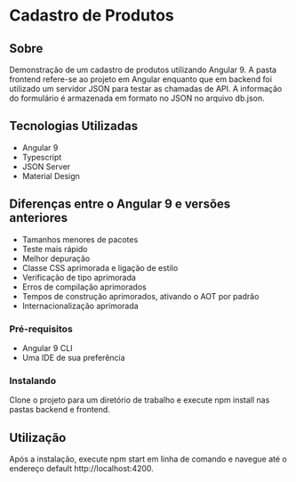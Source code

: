 # Cadastro de Produtos

## Sobre 
Demonstração de um cadastro de produtos utilizando Angular 9.
A pasta frontend refere-se ao projeto em Angular enquanto que em backend foi
utilizado um servidor JSON para testar as chamadas de API.
A informação do formulário é armazenada em formato no JSON no arquivo db.json.

## Tecnologias Utilizadas

- Angular 9
- Typescript
- JSON Server
- Material Design

## Diferenças entre o Angular 9 e versões anteriores

- Tamanhos menores de pacotes
- Teste mais rápido
- Melhor depuração
- Classe CSS aprimorada e ligação de estilo
- Verificação de tipo aprimorada
- Erros de compilação aprimorados
- Tempos de construção aprimorados, ativando o AOT por padrão
- Internacionalização aprimorada

### Pré-requisitos

- Angular 9 CLI
- Uma IDE de sua preferência

### Instalando

Clone o projeto para um diretório de trabalho e execute npm install nas pastas backend e frontend.

## Utilização

Após a instalação, execute npm start em linha de comando e navegue até o endereço default http://localhost:4200.
